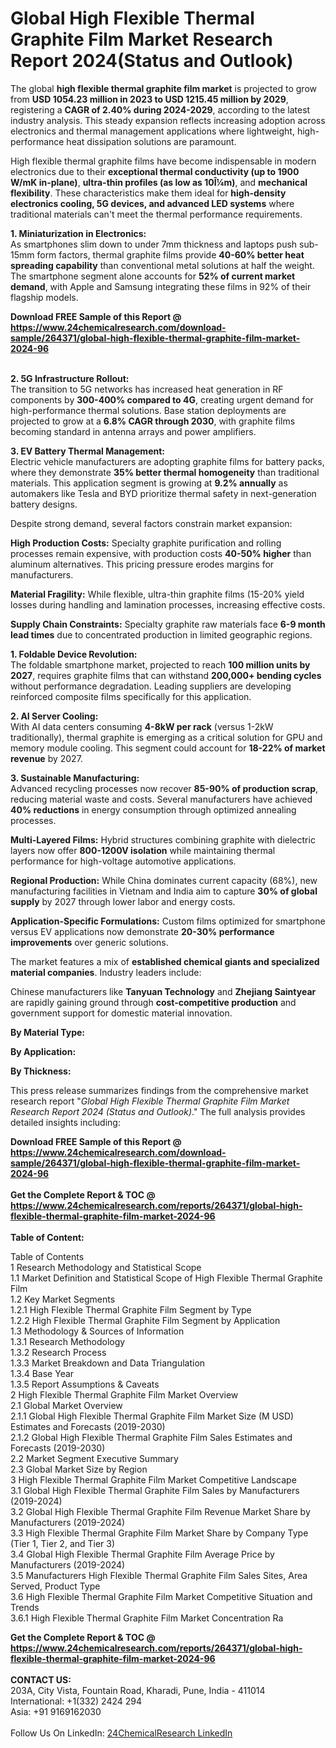 <h1>Global High Flexible Thermal Graphite Film Market Research Report 2024(Status and Outlook)</h1><p>The global <strong>high flexible thermal graphite film market</strong> is projected to grow from <strong>USD 1054.23 million in 2023 to USD 1215.45 million by 2029</strong>, registering a <strong>CAGR of 2.40% during 2024-2029</strong>, according to the latest industry analysis. This steady expansion reflects increasing adoption across electronics and thermal management applications where lightweight, high-performance heat dissipation solutions are paramount.</p><p>High flexible thermal graphite films have become indispensable in modern electronics due to their <strong>exceptional thermal conductivity (up to 1900 W/mK in-plane)</strong>, <strong>ultra-thin profiles (as low as 10Î¼m)</strong>, and <strong>mechanical flexibility</strong>. These characteristics make them ideal for <strong>high-density electronics cooling, 5G devices, and advanced LED systems</strong> where traditional materials can't meet the thermal performance requirements.</p><p><strong>1. Miniaturization in Electronics:</strong><br>
As smartphones slim down to under 7mm thickness and laptops push sub-15mm form factors, thermal graphite films provide <strong>40-60% better heat spreading capability</strong> than conventional metal solutions at half the weight. The smartphone segment alone accounts for <strong>52% of current market demand</strong>, with Apple and Samsung integrating these films in 92% of their flagship models.</p><div><b>Download FREE Sample of this Report @ 
            <a href="https://www.24chemicalresearch.com/download-sample/264371/global-high-flexible-thermal-graphite-film-market-2024-96">
            https://www.24chemicalresearch.com/download-sample/264371/global-high-flexible-thermal-graphite-film-market-2024-96</a></b></div><br><p><strong>2. 5G Infrastructure Rollout:</strong><br>
The transition to 5G networks has increased heat generation in RF components by <strong>300-400% compared to 4G</strong>, creating urgent demand for high-performance thermal solutions. Base station deployments are projected to grow at a <strong>6.8% CAGR through 2030</strong>, with graphite films becoming standard in antenna arrays and power amplifiers.</p><p><strong>3. EV Battery Thermal Management:</strong><br>
Electric vehicle manufacturers are adopting graphite films for battery packs, where they demonstrate <strong>35% better thermal homogeneity</strong> than traditional materials. This application segment is growing at <strong>9.2% annually</strong> as automakers like Tesla and BYD prioritize thermal safety in next-generation battery designs.</p><p>Despite strong demand, several factors constrain market expansion:</p><p><strong>High Production Costs:</strong> Specialty graphite purification and rolling processes remain expensive, with production costs <strong>40-50% higher</strong> than aluminum alternatives. This pricing pressure erodes margins for manufacturers.</p><p><strong>Material Fragility:</strong> While flexible, ultra-thin graphite films (15-20% yield losses during handling and lamination processes, increasing effective costs.</p><p><strong>Supply Chain Constraints:</strong> Specialty graphite raw materials face <strong>6-9 month lead times</strong> due to concentrated production in limited geographic regions.</p><p><strong>1. Foldable Device Revolution:</strong><br>
The foldable smartphone market, projected to reach <strong>100 million units by 2027</strong>, requires graphite films that can withstand <strong>200,000+ bending cycles</strong> without performance degradation. Leading suppliers are developing reinforced composite films specifically for this application.</p><p><strong>2. AI Server Cooling:</strong><br>
With AI data centers consuming <strong>4-8kW per rack</strong> (versus 1-2kW traditionally), thermal graphite is emerging as a critical solution for GPU and memory module cooling. This segment could account for <strong>18-22% of market revenue</strong> by 2027.</p><p><strong>3. Sustainable Manufacturing:</strong><br>
Advanced recycling processes now recover <strong>85-90% of production scrap</strong>, reducing material waste and costs. Several manufacturers have achieved <strong>40% reductions</strong> in energy consumption through optimized annealing processes.</p><p><strong>Multi-Layered Films:</strong> Hybrid structures combining graphite with dielectric layers now offer <strong>800-1200V isolation</strong> while maintaining thermal performance for high-voltage automotive applications.</p><p><strong>Regional Production:</strong> While China dominates current capacity (68%), new manufacturing facilities in Vietnam and India aim to capture <strong>30% of global supply</strong> by 2027 through lower labor and energy costs.</p><p><strong>Application-Specific Formulations:</strong> Custom films optimized for smartphone versus EV applications now demonstrate <strong>20-30% performance improvements</strong> over generic solutions.</p><p>The market features a mix of <strong>established chemical giants and specialized material companies</strong>. Industry leaders include:</p><p>Chinese manufacturers like <strong>Tanyuan Technology</strong> and <strong>Zhejiang Saintyear</strong> are rapidly gaining ground through <strong>cost-competitive production</strong> and government support for domestic material innovation.</p><p><strong>By Material Type:</strong></p><p><strong>By Application:</strong></p><p><strong>By Thickness:</strong></p><p>This press release summarizes findings from the comprehensive market research report "<em>Global High Flexible Thermal Graphite Film Market Research Report 2024 (Status and Outlook)</em>." The full analysis provides detailed insights including:</p><div><b>Download FREE Sample of this Report @ 
            <a href="https://www.24chemicalresearch.com/download-sample/264371/global-high-flexible-thermal-graphite-film-market-2024-96">
            https://www.24chemicalresearch.com/download-sample/264371/global-high-flexible-thermal-graphite-film-market-2024-96</a></b></div><br><div><b>Get the Complete Report & TOC @ 
            <a href="https://www.24chemicalresearch.com/reports/264371/global-high-flexible-thermal-graphite-film-market-2024-96">
            https://www.24chemicalresearch.com/reports/264371/global-high-flexible-thermal-graphite-film-market-2024-96</a></b></div><br>
            <b>Table of Content:</b><p>Table of Contents<br />
1 Research Methodology and Statistical Scope<br />
1.1 Market Definition and Statistical Scope of High Flexible Thermal Graphite Film<br />
1.2 Key Market Segments<br />
1.2.1 High Flexible Thermal Graphite Film Segment by Type<br />
1.2.2 High Flexible Thermal Graphite Film Segment by Application<br />
1.3 Methodology & Sources of Information<br />
1.3.1 Research Methodology<br />
1.3.2 Research Process<br />
1.3.3 Market Breakdown and Data Triangulation<br />
1.3.4 Base Year<br />
1.3.5 Report Assumptions & Caveats<br />
2 High Flexible Thermal Graphite Film Market Overview<br />
2.1 Global Market Overview<br />
2.1.1 Global High Flexible Thermal Graphite Film Market Size (M USD) Estimates and Forecasts (2019-2030)<br />
2.1.2 Global High Flexible Thermal Graphite Film Sales Estimates and Forecasts (2019-2030)<br />
2.2 Market Segment Executive Summary<br />
2.3 Global Market Size by Region<br />
3 High Flexible Thermal Graphite Film Market Competitive Landscape<br />
3.1 Global High Flexible Thermal Graphite Film Sales by Manufacturers (2019-2024)<br />
3.2 Global High Flexible Thermal Graphite Film Revenue Market Share by Manufacturers (2019-2024)<br />
3.3 High Flexible Thermal Graphite Film Market Share by Company Type (Tier 1, Tier 2, and Tier 3)<br />
3.4 Global High Flexible Thermal Graphite Film Average Price by Manufacturers (2019-2024)<br />
3.5 Manufacturers High Flexible Thermal Graphite Film Sales Sites, Area Served, Product Type<br />
3.6 High Flexible Thermal Graphite Film Market Competitive Situation and Trends<br />
3.6.1 High Flexible Thermal Graphite Film Market Concentration Ra</p><div><b>Get the Complete Report & TOC @ 
            <a href="https://www.24chemicalresearch.com/reports/264371/global-high-flexible-thermal-graphite-film-market-2024-96">
            https://www.24chemicalresearch.com/reports/264371/global-high-flexible-thermal-graphite-film-market-2024-96</a></b></div><br><b>CONTACT US:</b><br>
            203A, City Vista, Fountain Road, Kharadi, Pune, India - 411014<br>
            International: +1(332) 2424 294<br>
            Asia: +91 9169162030 <br><br>
            Follow Us On LinkedIn: <a href="https://www.linkedin.com/company/24chemicalresearch/">24ChemicalResearch LinkedIn</a>